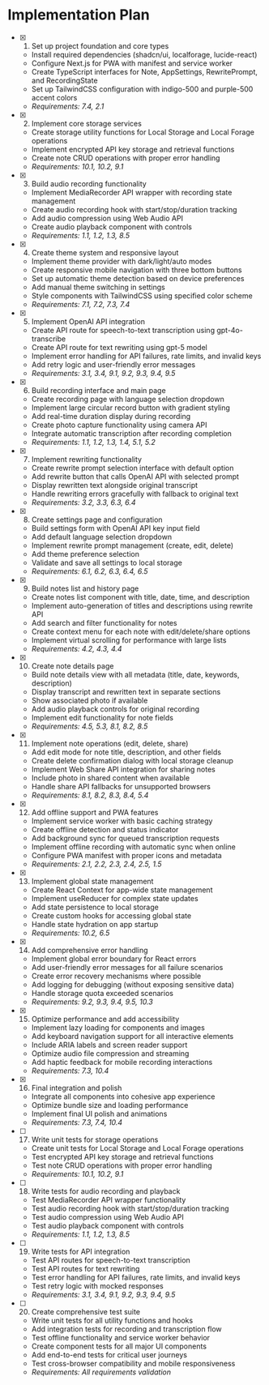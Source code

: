 # Implementation Plan

- [x] 1. Set up project foundation and core types
  - Install required dependencies (shadcn/ui, localforage, lucide-react)
  - Configure Next.js for PWA with manifest and service worker
  - Create TypeScript interfaces for Note, AppSettings, RewritePrompt, and RecordingState
  - Set up TailwindCSS configuration with indigo-500 and purple-500 accent colors
  - _Requirements: 7.4, 2.1_

- [x] 2. Implement core storage services
  - Create storage utility functions for Local Storage and Local Forage operations
  - Implement encrypted API key storage and retrieval functions
  - Create note CRUD operations with proper error handling
  - _Requirements: 10.1, 10.2, 9.1_

- [x] 3. Build audio recording functionality





  - Implement MediaRecorder API wrapper with recording state management
  - Create audio recording hook with start/stop/duration tracking
  - Add audio compression using Web Audio API
  - Create audio playback component with controls
  - _Requirements: 1.1, 1.2, 1.3, 8.5_

- [x] 4. Create theme system and responsive layout






  - Implement theme provider with dark/light/auto modes
  - Create responsive mobile navigation with three bottom buttons
  - Set up automatic theme detection based on device preferences
  - Add manual theme switching in settings
  - Style components with TailwindCSS using specified color scheme
  - _Requirements: 7.1, 7.2, 7.3, 7.4_

- [x] 5. Implement OpenAI API integration





  - Create API route for speech-to-text transcription using gpt-4o-transcribe
  - Create API route for text rewriting using gpt-5 model
  - Implement error handling for API failures, rate limits, and invalid keys
  - Add retry logic and user-friendly error messages
  - _Requirements: 3.1, 3.4, 9.1, 9.2, 9.3, 9.4, 9.5_

- [x] 6. Build recording interface and main page









  - Create recording page with language selection dropdown
  - Implement large circular record button with gradient styling
  - Add real-time duration display during recording
  - Create photo capture functionality using camera API
  - Integrate automatic transcription after recording completion
  - _Requirements: 1.1, 1.2, 1.3, 1.4, 5.1, 5.2_

- [x] 7. Implement rewriting functionality





  - Create rewrite prompt selection interface with default option
  - Add rewrite button that calls OpenAI API with selected prompt
  - Display rewritten text alongside original transcript
  - Handle rewriting errors gracefully with fallback to original text
  - _Requirements: 3.2, 3.3, 6.3, 6.4_

- [x] 8. Create settings page and configuration





  - Build settings form with OpenAI API key input field
  - Add default language selection dropdown
  - Implement rewrite prompt management (create, edit, delete)
  - Add theme preference selection
  - Validate and save all settings to local storage
  - _Requirements: 6.1, 6.2, 6.3, 6.4, 6.5_

- [x] 9. Build notes list and history page








  - Create notes list component with title, date, time, and description
  - Implement auto-generation of titles and descriptions using rewrite API
  - Add search and filter functionality for notes
  - Create context menu for each note with edit/delete/share options
  - Implement virtual scrolling for performance with large lists
  - _Requirements: 4.2, 4.3, 4.4_

- [x] 10. Create note details page





  - Build note details view with all metadata (title, date, keywords, description)
  - Display transcript and rewritten text in separate sections
  - Show associated photo if available
  - Add audio playback controls for original recording
  - Implement edit functionality for note fields
  - _Requirements: 4.5, 5.3, 8.1, 8.2, 8.5_

- [x] 11. Implement note operations (edit, delete, share)







  - Add edit mode for note title, description, and other fields
  - Create delete confirmation dialog with local storage cleanup
  - Implement Web Share API integration for sharing notes
  - Include photo in shared content when available
  - Handle share API fallbacks for unsupported browsers
  - _Requirements: 8.1, 8.2, 8.3, 8.4, 5.4_

- [x] 12. Add offline support and PWA features





  - Implement service worker with basic caching strategy
  - Create offline detection and status indicator
  - Add background sync for queued transcription requests
  - Implement offline recording with automatic sync when online
  - Configure PWA manifest with proper icons and metadata
  - _Requirements: 2.1, 2.2, 2.3, 2.4, 2.5, 1.5_

- [x] 13. Implement global state management





  - Create React Context for app-wide state management
  - Implement useReducer for complex state updates
  - Add state persistence to local storage
  - Create custom hooks for accessing global state
  - Handle state hydration on app startup
  - _Requirements: 10.2, 6.5_

- [x] 14. Add comprehensive error handling





  - Implement global error boundary for React errors
  - Add user-friendly error messages for all failure scenarios
  - Create error recovery mechanisms where possible
  - Add logging for debugging (without exposing sensitive data)
  - Handle storage quota exceeded scenarios
  - _Requirements: 9.2, 9.3, 9.4, 9.5, 10.3_

- [x] 15. Optimize performance and add accessibility





  - Implement lazy loading for components and images
  - Add keyboard navigation support for all interactive elements
  - Include ARIA labels and screen reader support
  - Optimize audio file compression and streaming
  - Add haptic feedback for mobile recording interactions
  - _Requirements: 7.3, 10.4_

- [x] 16. Final integration and polish




  - Integrate all components into cohesive app experience
  - Optimize bundle size and loading performance
  - Implement final UI polish and animations
  - _Requirements: 7.3, 7.4, 10.4_

- [ ] 17. Write unit tests for storage operations
  - Create unit tests for Local Storage and Local Forage operations
  - Test encrypted API key storage and retrieval functions
  - Test note CRUD operations with proper error handling
  - _Requirements: 10.1, 10.2, 9.1_

- [ ] 18. Write tests for audio recording and playback
  - Test MediaRecorder API wrapper functionality
  - Test audio recording hook with start/stop/duration tracking
  - Test audio compression using Web Audio API
  - Test audio playback component with controls
  - _Requirements: 1.1, 1.2, 1.3, 8.5_

- [ ] 19. Write tests for API integration
  - Test API routes for speech-to-text transcription
  - Test API routes for text rewriting
  - Test error handling for API failures, rate limits, and invalid keys
  - Test retry logic with mocked responses
  - _Requirements: 3.1, 3.4, 9.1, 9.2, 9.3, 9.4, 9.5_

- [ ] 20. Create comprehensive test suite
  - Write unit tests for all utility functions and hooks
  - Add integration tests for recording and transcription flow
  - Test offline functionality and service worker behavior
  - Create component tests for all major UI components
  - Add end-to-end tests for critical user journeys
  - Test cross-browser compatibility and mobile responsiveness
  - _Requirements: All requirements validation_